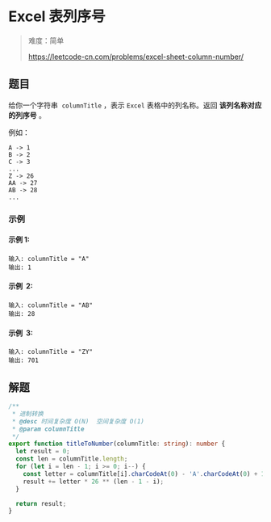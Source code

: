 # Excel 表列序号

> 难度：简单
>
> https://leetcode-cn.com/problems/excel-sheet-column-number/

## 题目

给你一个字符串  `columnTitle` ，表示 `Excel` 表格中的列名称。返回 **该列名称对应
的列序号** 。

例如：

```
A -> 1
B -> 2
C -> 3
...
Z -> 26
AA -> 27
AB -> 28
...
```

### 示例

#### 示例 1:

```
输入: columnTitle = "A"
输出: 1
```

#### 示例  2:

```
输入: columnTitle = "AB"
输出: 28
```

#### 示例  3:

```
输入: columnTitle = "ZY"
输出: 701
```

## 解题

```typescript
/**
 * 进制转换
 * @desc 时间复杂度 O(N)  空间复杂度 O(1)
 * @param columnTitle
 */
export function titleToNumber(columnTitle: string): number {
  let result = 0;
  const len = columnTitle.length;
  for (let i = len - 1; i >= 0; i--) {
    const letter = columnTitle[i].charCodeAt(0) - 'A'.charCodeAt(0) + 1;
    result += letter * 26 ** (len - 1 - i);
  }

  return result;
}
```
